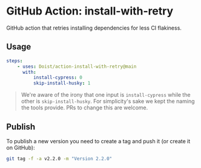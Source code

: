 # GitHub Action: install-with-retry

GitHub action that retries installing dependencies for less CI flakiness.

## Usage

```yml
steps:
    - uses: Doist/action-install-with-retry@main
      with:
          install-cypress: 0
          skip-install-husky: 1
```

> We're aware of the irony that one input is `install-cypress` while the other is `skip-install-husky`. For simplicity's sake we kept the naming the tools provide. PRs to change this are welcome.

## Publish

To publish a new version you need to create a tag and push it (or create it on GitHub):

```sh
git tag -f -a v2.2.0 -m "Version 2.2.0"
```
